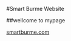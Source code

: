#Smart Burme Website 

##wellcome to mypage

[smartburme.com](burmese-website-ai.github.io/smartburme/home.html)
